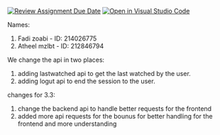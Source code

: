 [![Review Assignment Due Date](https://classroom.github.com/assets/deadline-readme-button-22041afd0340ce965d47ae6ef1cefeee28c7c493a6346c4f15d667ab976d596c.svg)](https://classroom.github.com/a/WkLPf7o5)
[![Open in Visual Studio Code](https://classroom.github.com/assets/open-in-vscode-718a45dd9cf7e7f842a935f5ebbe5719a5e09af4491e668f4dbf3b35d5cca122.svg)](https://classroom.github.com/online_ide?assignment_repo_id=11168133&assignment_repo_type=AssignmentRepo)

Names:
1. Fadi zoabi - ID: 214026775
2. Atheel mzlbt - ID: 212846794


We change the api in two places:
1. adding lastwatched api to get the last watched by the user.
2. adding logut api to end the session to the user.

changes for 3.3:
1. change the backend api to handle better requests for the frontend
2. added more api requests for the bounus for better handling for the frontend and more understanding

